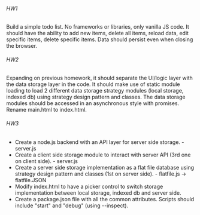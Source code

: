 ###### HW1
Build a simple todo list. No frameworks or libraries, only vanilla JS code. It should have the ability to add new items, 
delete all items, reload data, edit specific items, delete specific items. Data should persist even when closing the browser.

###### HW2

Expanding on previous homework, it should separate the UI/logic layer with the data storage layer in the code. It should 
make use of static module loading to load 2 different data storage strategy modules (local storage, indexed db) using strategy 
design pattern and classes. The data storage modules should be accessed in an asynchronous style with promises. Rename main.html to index.html.

###### HW3
- Create a node.js backend with an API layer for server side storage. - server.js
- Create a client side storage module to interact with server API (3rd one on client side). - server.js
- Create a server side storage implementation as a flat file database using strategy design pattern and classes (1st on server side). -  flatfile.js -> flatfile.JSON
- Modify index.html to have a picker control to switch storage implementation between local storage, indexed db and server side.
- Create a package.json file with all the common attributes. Scripts should include "start" and "debug" (using --inspect).
